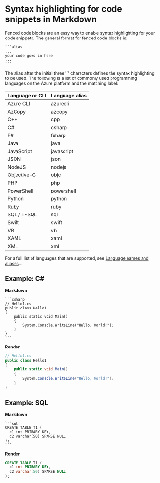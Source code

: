 # <a name="syntax-highlighting-for-code-snippets-in-markdown"></a>Syntax highlighting for code snippets in Markdown

Fenced code blocks are an easy way to enable syntax highlighting for your code snippets. The general format for fenced code blocks is:

    ```alias
    ...
    your code goes in here
    ...
    ```

The alias after the initial three '`' characters defines the syntax highlighting to be used. The following is a list of commonly used programming languages on the Azure platform and the matching label:

| Language or CLI | Language alias |
| ------- | ------- |
| Azure CLI | azurecli |
| AzCopy | azcopy |
| C++ | cpp |
| C# | csharp |
| F# | fsharp |
| Java | java|
| JavaScript | javascript |
| JSON | json |
| NodeJS | nodejs |
| Objective-C | objc |
| PHP | php |
| PowerShell | powershell |
| Python | python |
| Ruby | ruby |
| SQL / T-SQL | sql |
| Swift | swift |
| VB | vb |
| XAML | xaml |
| XML | xml |

For a full list of languages that are supported, see [Language names and aliases](http://highlightjs.readthedocs.io/en/latest/css-classes-reference.html#language-names-and-aliases)...

## <a name="example-c"></a>Example: C\#

__Markdown__

    ```csharp
    // Hello1.cs
    public class Hello1
    {
        public static void Main()
        {
            System.Console.WriteLine("Hello, World!");
        }
    }
    ```

__Render__

```csharp
// Hello1.cs
public class Hello1
{
    public static void Main()
    {
        System.Console.WriteLine("Hello, World!");
    }
}
```

## <a name="example-sql"></a>Example: SQL

__Markdown__

    ```sql
    CREATE TABLE T1 (
      c1 int PRIMARY KEY,
      c2 varchar(50) SPARSE NULL
    );
    ```

__Render__

```sql
CREATE TABLE T1 (
  c1 int PRIMARY KEY,
  c2 varchar(50) SPARSE NULL
);
```